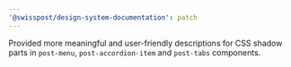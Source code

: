 ```yaml
---
'@swisspost/design-system-documentation': patch
---
```


Provided more meaningful and user-friendly descriptions for CSS shadow parts in `post-menu`, `post-accordion-item` and `post-tabs` components.
